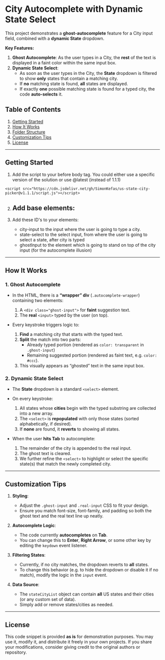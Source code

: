 # City Autocomplete with Dynamic State Select

This project demonstrates a **ghost-autocomplete** feature for a City input field, combined with a **dynamic State** dropdown. 

**Key Features:**
1. **Ghost Autocomplete**: As the user types in a City, the **rest** of the text is displayed in a faint color within the same input box.
2. **Dynamic State Select**:
   - As soon as the user types in the City, the **State** dropdown is filtered to show **only** states that contain a matching city.
   - If **no** matching state is found, **all** states are displayed.
   - If exactly **one** possible matching state is found for a typed city, the code **auto-selects** it.

## Table of Contents

1. [Getting Started](#getting-started)
2. [How It Works](#how-it-works)
3. [Folder Structure](#folder-structure)
4. [Customization Tips](#customization-tips)
5. [License](#license)

---

## Getting Started

1. Add the script to your before body tag. You could either use a specific version of the solution or use @latest (instead of 1.1.1)

```
<script src="https://cdn.jsdelivr.net/gh/SimonKefas/us-state-city-picker@v1.1.1/script.js"></script>
```

2. Add base elements:
   - 

3. Add these ID's to your elements:
   - city-input to the input where the user is going to type a city.
   - state-select to the select input, from where the user is going to select a state, after city is typed
   - ghostInput to the element which is going to stand on top of the city input (for the autocomplete illusion)

---

## How It Works

### 1. Ghost Autocomplete

- In the HTML, there is a **“wrapper” div** (`.autocomplete-wrapper`) containing two elements:
  1. A `<div class="ghost-input">` for **faint** suggestion text.
  2. The **real** `<input>` typed by the user (on top).

- Every keystroke triggers logic to:
  1. **Find** a matching city that starts with the typed text.
  2. **Split** the match into two parts:
     - Already typed portion (rendered as `color: transparent` in `.ghost-input`)
     - Remaining suggested portion (rendered as faint text, e.g. `color: #ccc`).
  3. This visually appears as “ghosted” text in the same input box.

### 2. Dynamic State Select

- The **State** dropdown is a standard `<select>` element.
- On every keystroke:
  1. All states whose **cities** begin with the typed substring are collected into a new array.
  2. The `<select>` is **repopulated** with only those states (sorted alphabetically, if desired).
  3. If **none** are found, it **reverts** to showing all states.

- When the user **hits Tab** to autocomplete:
  1. The remainder of the city is appended to the real input.
  2. The ghost text is cleared.
  3. We further refine the `<select>` to highlight or select the specific state(s) that match the newly completed city.

---

## Customization Tips

1. **Styling**:
   - Adjust the `.ghost-input` and `.real-input` CSS to fit your design.  
   - Ensure you match font-size, font-family, and padding so both the ghost text and the real text line up neatly.

2. **Autocomplete Logic**:
   - The code currently **autocompletes** on **Tab**.  
   - You can change this to **Enter**, **Right Arrow**, or some other key by editing the `keydown` event listener.

3. **Filtering States**:
   - Currently, if no city matches, the dropdown reverts to **all** states.  
   - To change this behavior (e.g. to hide the dropdown or disable it if no match), modify the logic in the `input` event.

4. **Data Source**:
   - The `stateCityList` object can contain **all** US states and their cities (or any custom set of data).  
   - Simply add or remove states/cities as needed.

---

## License

This code snippet is provided **as is** for demonstration purposes. You may use it, modify it, and distribute it freely in your own projects. If you share your modifications, consider giving credit to the original authors or repository. 